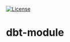 [![License](https://img.shields.io/badge/License-Apache%202.0-blue.svg)](https://opensource.org/licenses/Apache-2.0)

# dbt-module